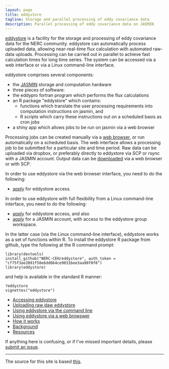 ```yaml
---
layout: page
title: eddystore
tagline: Storage and parallel processing of eddy covariance data
description: Parallel processing of eddy covariance data on JASMIN
---
```


[eddystore](https://github.com/NERC-CEH/eddystore) is a facility for the storage and processing of eddy covariance data for the NERC community.
eddystore can automatically process uploaded data, allowing near-real-time flux calculation with automated raw-data uploads. Processing can be carried out in parallel to achieve fast calculation times for long time series. The system can be accessed via a web interface or via a Linux command-line interface.

eddystore comprises several components:

- the [JASMIN](http://www.jasmin.ac.uk/) storage and computation hardware
- three pieces of software: 
- the eddypro fortran program which performs the flux calculations
- an R package "eddystore" which contains:
  - functions which translate the user processing requirements into computation instructions on jasmin, and
  - R scripts which carry these instructions out on a scheduled basis as cron jobs
- a shiny app which allows jobs to be run on jasmin via a web browser

Processing jobs can be created manually via a [web browser](https://github.com/NERC-CEH/eddystore), or run automatically on a scheduled basis.
The web interface allows a processing job to be submitted for a particular site and time period.
Raw data can be uploaded via dropbox, or preferably directly to eddystore via SCP or rsync with a JASMIN account.
Output data can be [downloaded](http://gws-access.ceda.ac.uk/public/eddystore/) via a web browser or with SCP.

In order to use eddystore via the web browser interface, you need to do the following:
- [apply](https://www.ceh.ac.uk/) for eddystore access.

In order to use eddystore with full flexibility from a Linux command-line interface, you need to do the following:
- [apply](https://www.ceh.ac.uk/) for eddystore access, and also
- [apply](https://accounts.jasmin.ac.uk/) for a JASMIN account, with access to the eddystore group workspace.

In the latter case (via the Linux command-line interface), eddystore works as a set of functions within R.
To install the eddystore R package from github, type the following at the R command prompt:

    library(devtools)
    install_github("NERC-CEH/eddystore", auth_token = "cf75f3ae2091f58e6dd664ce9031bee3aa98f0f8")
    library(eddystore)

and help is available in the standard R manner:

    ?eddystore
    vignettes("eddystore")


- [Accessing eddystore](pages/access.html)
- [Uploading raw daw eddystore](pages/upload.html)
- [Using eddystore via the command line](pages/use_eddystore.html)
- [Using eddystore via a web browswer](pages/shiny.html)
- [How it works](pages/details.html)
- [Background](pages/background.html)
- [Resources](pages/resources.html)

If anything here is confusing, or if I've missed important details, please
[submit an issue](https://github.com/NERC-CEH/eddystore/issues).

---

The source for this site is based [this](https://github.com/kbroman/simple_site).
